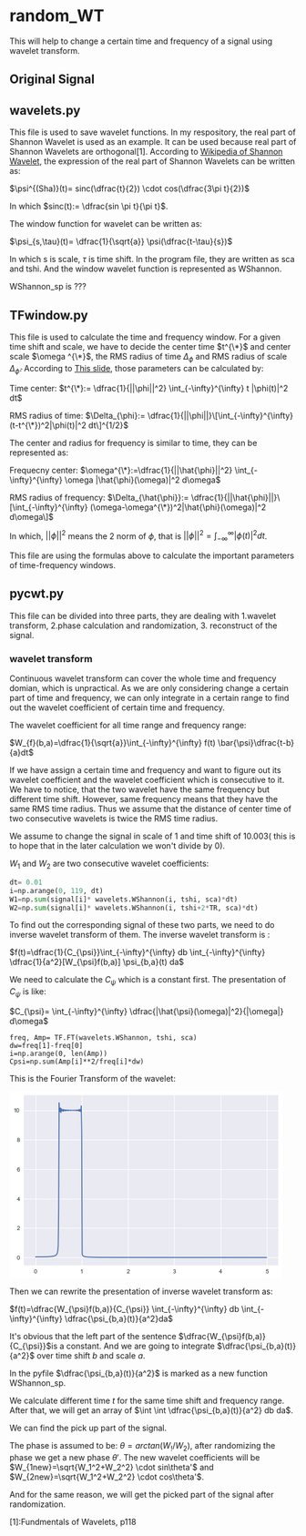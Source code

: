 # random_WT
This will help to change a certain time and frequency of a signal using wavelet transform.



## Original Signal





## wavelets.py

This file is used to save wavelet functions. In my respository, the real part of Shannon Wavelet is used as an example. It can be used because real part of Shannon Wavelets are orthogonal[1]. According to [Wikipedia of Shannon Wavelet](https://en.wikipedia.org/wiki/Shannon_wavelet), the expression of the real part of Shannon Wavelets can be written as:

$\psi^{(Sha)}(t)= sinc(\dfrac{t}{2}) \cdot cos(\dfrac{3\pi t}{2})$

In which $sinc(t):= \dfrac{sin \pi t}{\pi t}$.

The window function for wavelet can be written as:

$\psi_{s,\tau}(t)= \dfrac{1}{\sqrt{a}} \psi(\dfrac{t-\tau}{s})$

In which s is scale, $\tau$ is time shift. In the program file, they are written as sca and tshi. And the window wavelet function is represented as WShannon. 

WShannon_sp is ???




## TFwindow.py

This file is used to calculate the time and frequency window. For a given time shift and scale, we have to decide the center time $t^{\*}$ and center scale $\omega ^{\*}$, the RMS radius of time $\Delta_{\phi}$ and RMS radius of scale $\Delta_{\hat{\phi}}$. According to [This slide](http://www.spcom.ecei.tohoku.ac.jp/~aito/wavelet/slide2.pdf), those parameters can be calculated by:

Time center: $t^{\*}:= \dfrac{1}{||\phi||^2} \int_{-\infty}^{\infty} t |\phi(t)|^2 dt$

RMS radius of time: $\Delta_{\phi}:= \dfrac{1}{||\phi||}\[\int_{-\infty}^{\infty}(t-t^{\*})^2|\phi(t)|^2 dt\]^{1/2}$

The center and radius for frequency is similar to time, they can be represented as:

Frequecny center: $\omega^{\*}:=\dfrac{1}{||\hat{\phi}||^2} \int_{-\infty}^{\infty} \omega |\hat{\phi}(\omega)|^2 d\omega$

RMS radius of frequency: $\Delta_{\hat{\phi}}:= \dfrac{1}{||\hat{\phi}||}\[\int_{-\infty}^{\infty} (\omega-\omega^{\*})^2|\hat{\phi}(\omega)|^2 d\omega\]$

In which, $||\phi||^2$ means the 2 norm of $\phi$, that is $||\phi||^2=\int_{-\infty}^{\infty}|\phi(t)|^2 dt$. 

This file are using the formulas above to calculate the important parameters of time-frequency windows.



## pycwt.py

This file can be divided into three parts, they are dealing with 1.wavelet transform, 2.phase calculation and randomization, 3. reconstruct of the signal.

### wavelet transform

Continuous wavelet transform can cover the whole time and frequency domian, which is unpractical. As we are only considering change a certain part of time and frequency, we can only integrate in a certain range to find out the wavelet coefficient of certain time and frequency.

The wavelet coefficient for all time range and frequency range:

$W_{f}(b,a)=\dfrac{1}{\sqrt{a}}\int_{-\infty}^{\infty} f(t) \bar{\psi}\dfrac{t-b}{a}dt$

If we have assign a certain time and frequency and want to figure out its wavelet coefficient and the wavelet coefficient which is consecutive to it. We have to notice, that the two wavelet have the same frequency but different time shift. However, same frequency means that they have the same RMS time radius. Thus we assume that the distance of center time of two consecutive wavelets is twice the RMS time radius.

We assume to change the signal in scale of 1 and time shift of 10.003( this is to hope that in the later calculation we won't divide by 0).

$W_1$ and $W_2$ are two consecutive wavelet coefficients:

```python
dt= 0.01
i=np.arange(0, 119, dt) 
W1=np.sum(signal[i]* wavelets.WShannon(i, tshi, sca)*dt)
W2=np.sum(signal[i]* wavelets.WShannon(i, tshi+2*TR, sca)*dt)
```

To find out the corresponding signal of these two parts, we need to do inverse wavelet transform of them. The inverse wavelet transform is :

$f(t)=\dfrac{1}{C_{\psi}}\int_{-\infty}^{\infty} db \int_{-\infty}^{\infty} \dfrac{1}{a^2}[W_{\psi}f(b,a)] \psi_{b,a}(t) da$

We need to calculate the $C_{\psi}$ which is  a constant first. The presentation of $C_{\psi}$ is like:

$C_{\psi}= \int_{-\infty}^{\infty} \dfrac{|\hat{\psi}(\omega)|^2}{|\omega|} d\omega$

```\python
freq, Amp= TF.FT(wavelets.WShannon, tshi, sca)
dw=freq[1]-freq[0]
i=np.arange(0, len(Amp))
Cpsi=np.sum(Amp[i]**2/freq[i]*dw)
```

This is the Fourier Transform of the wavelet:

![img](data:image/png;base64,iVBORw0KGgoAAAANSUhEUgAAAd8AAAFJCAYAAADaPycGAAAABHNCSVQICAgIfAhkiAAAAAlwSFlz%0AAAALEgAACxIB0t1+/AAAHoVJREFUeJzt3X+QldWd5/HPc+/t393QDVxM1OCCWbKaycQxtRprRStl%0AEJNZE60lJZBtkyL7x7pMGVKJIpTpmJAiUP5hMmwBxko2O+hGnWhlSO1uMquhYiQO6ziio4MkSxwi%0AyJAGGvsn3ffe59k/bt+nG20auPc5zznn9vtVZXXT3h9fDg2f/p7zPOcEURRFAgAAqcnYLgAAgJmG%0A8AUAIGWELwAAKSN8AQBIGeELAEDKCF8AAFKWS+NNensHEn/Nrq5W9fUNJ/66MwljWDvGsHaMYTIY%0Ax9olPYb5fMdZ/5+3nW8ul7VdgvcYw9oxhrVjDJPBONYuzTH0NnwBAPAV4QsAQMoIXwAAUkb4AgCQ%0AMsIXAICUEb4AAKSM8AUAIGWELwAAKSN8AQBIGeELAEDKCF9D3jzar9++dcp2GQAABxG+hmz873+v%0AzY/9g+0yAAAOInwBAEgZ4WtYsRTaLgEA4BjC17DTYyXbJQAAHEP4GnZ6tGi7hPeIokhRFNkuAwBm%0ALMLXMBc73w2P7NVDf/2K7TIAYMbK2S6g3rkWvlEU6djJYR07OWy7FACYseh8DTs95ta087CD0+AA%0AMNMQvoYNjhSc2mxjcLhguwQAmPGYdjbsv/3vN1QohvrPn/2wrrniItvlaIDwBQDrzqvzfeWVV9Td%0A3S1JOnTokFauXKlVq1bpG9/4hsKQ+1inUyiWx2fH37yuH/6v/ZarkQaGx2yXAAAz3jk730ceeUS7%0Adu1SS0uLJOk73/mO1q5dq2uvvVY9PT169tlntXTpUuOF1oPnXz2qf/cn79PfvviWrvxXc9TR2qBr%0ArrhIURSpFEYKAimbSX4l4PlXj2r4dEH/dKhP+dktib8+AODCnDN8FyxYoK1bt+ree++VJL3++uu6%0A5pprJEk33HCD9uzZQ/hegC3/42VJ0su/Oy5JOnikX3/3T/+iweGCFl0ySzf86cU6+Ha/CsVQs9oa%0AtGB+h04XSjo9WlRzY1aNDVk15DLKBIGymUDDo0UViqHCKFIuWw7uNw71aWS0qJbmnN7X1aqfPv+m%0Atd8vAOC9zhm+y5Yt0+HDh+NfR1GkIAgkSW1tbRoYGDBX3Qzwf/7+rfjzg0f6dfBIv8VqAABpuOAL%0ArjKTpkWHhoY0a9ascz6nq6tVuVz2Qt/qnPL5jsRfM20fXjRXr//+hCTp0vntumpxXqdHS3rj0El9%0A4KIOXX7pbBWKoU6+c1ptLQ3Kd7UoGwQqhZHGiqECSf1DYyqGoeZ0NGtgeEz7//mk3jo2oMULujR8%0Auqj9/3zyrO9fD2NoG2NYO8YwGYxj7dIawwsO3yuvvFJ79+7Vtddeq+eee04f//jHz/mcvr7kN3TI%0A5zvU2+tu192Yy2iseObFaJ+6doFuuOpi/c8XDun/7j+mh/7ierU05dQ3MKpTg6Na+P5z/yBzPv78%0A2gUKo0iZIFAUReobGNV9D7+gGz56sV5/86SO9Y1IksIw0okTg4m850zl+vehDxjDZDCOtUt6DKcL%0A8gu+umfdunXaunWr7rjjDhUKBS1btqym4upVc1P555rrP/L++Gt/tjivi7pa9YVbPqS/vHuJWsYf%0A09XRlFjwVmTGlwaCINCcWc36r2tv0KpPLtZf/Ic/jR9TCtnfGQBsOK/O99JLL9WTTz4pSVq4cKEe%0AffRRo0XVhSjS++a0avWfX6E3j/bryPEhzZvdLKl8RXM25e1NGhvK0/6XzGvTRxbN1T/+/oRKHHcI%0AAFawyYYhkaTx5lP3/cerdWpwTJ3tTVZrqshmyoUV6XwBwArC15DJJ/a1NTeorbnBXjHvks2Ww5fO%0AFwDsYG9ngyq3ZLmm0vmy5gsAdhC+hpTvh7ZdxdTiaWc6XwCwgvA1JIokR7M33sKyVKLzBQAbCF9D%0AyrHmZvxW1nzpfAHADsLXGHennTPj084ha74AYAXha4jb0850vgBgE+FrSCQ5m765ypovnS8AWEH4%0AmhJJgaPpy5ovANhF+BoSyd1558q+z3S+AGAH4WuKu9nLDlcAYBnha8jkvZ1dM3HBFZ0vANhA+BoS%0AOXzF1cQmG3S+AGAD4WuMu/f5srczANhF+Bri9H2+8Zov4QsANhC+JjmavhPn+TLtDAA2EL6GRC7f%0A58vBCgBgFeFriMv3+U6s+dL5AoANhK8hUeTu4E7scEXnCwA2uJoP9cHRy53jzpdbjQDACsLXgChy%0A+TTfSWu+3GoEAFYQvgZUIs3Rxjc+z5eDFQDADsLXBMcbyvg+XzpfALCC8DUgGk/fwNHWN0fnCwBW%0AEb4GRI43lJU135DOFwCsIHwNcrTxnbTmS/gCgA2ErwGVztfR7OVWIwCwjPA1opK+bsbvxCYbhC8A%0A2ED4GuBN58uaLwBYQfgaEEeao+k7Me1M+AKADYSvCXHn62b6Vm6BCl2/LBsA6hTha8DEfb6WCzkL%0AR8sCgBmD8DXA+YZyPH0j5wsFgPpE+BqUcbT1rUyHE70AYAfha4DrHaWjPxMAwIxB+Brg+qlGMbd/%0ARgCAukX4GuB44xvzpU4AqDeEr0GunmpUqSui9QUAKwhfAyprvm5G7yRkLwBYQfga4PoOV5WGnOwF%0AADsIXxMc39u5UpfrV2UDQL0ifA2Y6Hwdjd+A+3wBwCbC1wTH13zjukhfALAiV82TCoWC7rvvPh05%0AckSZTEYbN27U5ZdfnnRt3nL+Pt94zZf0BQAbqup8f/WrX6lYLOrxxx/XmjVr9N3vfjfpurzm+lLq%0AxJqv1TIAYMaqKnwXLlyoUqmkMAw1ODioXK6qBrruuX6fLwDAjqpSs7W1VUeOHNGnPvUp9fX1aceO%0AHdM+vqurVblctqoCp5PPdyT+mkkIGsrD2tzU4GSNzcNjkspXO7tYn28Yw9oxhslgHGuX1hhWFb4/%0A+tGPdP311+urX/2qjh49qi984Qv62c9+pqampikf39c3XFORU8nnO9TbO5D46ybhZP9pSdLoWMHJ%0AGodOFySVp51drM8nLn8f+oIxTAbjWLukx3C6IK8qfGfNmqWGhgZJ0uzZs1UsFlUqlaqrrg5F8X2+%0Abk7vulkVAMwcVYXvF7/4RW3YsEGrVq1SoVDQV77yFbW2tiZdm7fi7SWdTTlnCwOAGaGq8G1ra9P3%0Avve9pGupG/GtRlarODeudgYAO9hkwwB/9nYmfQHABsLXhHiHK0fTdxydLwDYQfga4EvnCwCwg/A1%0AwflTjcYPVqD1BQArCF8D/NnbGQBgA+FrwERH6Wb6cqoRANhF+BrkaucbX+3MtDMAWEH4GhA5vuZb%0AqYzoBQA7CF8DJq52djN+47JIXwCwgvA1Ib7P121ssgEAdhC+Bvhyny9LvgBgB+FrguNrvq7vvAUA%0A9Y7wNWDiPl9HQ47OFwCsInwNiBxf85243or0BQAbCF8DHN9jAwBgGeFrkKtrq5XpcKadAcAOwteA%0AynSuq0u+AAC7CF8DfOgoA7G9JADYQvga5HTnG/jxQwIA1CPC14CJvZ3dTV+XawOAekf4GhC5vsuG%0Ayl05084AYAfha4L72SuJcxUAwBbC1wDX93aWxtejSV8AsILwNcGDNV8pYIcrALCE8DXAh/t8A652%0ABgBrCF8DfAg1Zp0BwB7C1yCXO9/xXTZsVwEAMxLha8DEqUbupm+ggM4XACwhfA2IN9lwN3vZ4QoA%0ALCJ8DSDTAADTIXxNqEw7O9z6BhI/JQCAJYSvAZVMczd6x281In0BwArC1wAfdriSAtZ8AcASwtcE%0AD/Z2drk2AKh3hK8BE6cauRtxnGoEAPYQviZ40PlKXG8FALYQvgbEF1w5nL5BwJovANhC+BrgT6h5%0AUygA1BXC1wgP7vNlhysAsIbwNSDyYM2XcxUAwB7C1wAv7vMNOFQQAGwhfE2IO19305fOFwDsIXwN%0AiOI1X8uFTCeg7wUAWwhfA3xZ8yV9AcCOXLVPfPjhh/XLX/5ShUJBK1eu1Oc+97kk6/Ja5MONvgAA%0Aa6oK37179+rll1/Wj3/8Y42MjOiHP/xh0nV5bnza2XIV0wmCgFONAMCSqsL3+eef1+LFi7VmzRoN%0ADg7q3nvvTbour0U+nCkoLrgCAFuqCt++vj69/fbb2rFjhw4fPqy77rpLP//5z8+6qURXV6tyuWxN%0AhU4ln+9I/DWTMOvtAUlSR3uzszVmsxlFcncMfcIY1o4xTAbjWLu0xrCq8O3s7NSiRYvU2NioRYsW%0AqampSSdPntTcuXOnfHxf33BNRU4ln+9Qb+9A4q+bhHf6RyRJQ0OjztYYhaEUZJytzxcufx/6gjFM%0ABuNYu6THcLogr+pq54997GP69a9/rSiKdOzYMY2MjKizs7PqAuuNH0f1Baz4AoAlVXW+n/jEJ/Ti%0Aiy9q+fLliqJIPT09ymaTn1b2ncsXO7O3MwDYU/WtRlxkdXY+3OcrifQFAEvYZMOA+BYeh1vfgB2u%0AAMAawtcEDzrfQAGNLwBYQvga4MepRhK9LwDYQfia4EXny5IvANhC+BowcaqRw/EbcKsRANhC+Brg%0AQ0fJrDMA2EP4GhC5f7Hz+NXOpC8A2ED4GhBPOzu96gsAsIXwNcGDzlfyY3ocAOoR4WuAD5kWBNzn%0ACwC2EL4Gudz5lksjfQHABsLXgMqpRk6v+XKwAgBYQ/ga4MMOV4HoewHAFsLXBA92uKL1BQB7CF8D%0AvOh8OdUIAKwhfE3wYM2XvZ0BwB7C14BKprl8tTP7SwKAPYSvAT50lJznCwD2EL4GuX2qEX0vANhC%0A+BowcZ+vu1jzBQB7CF8DfMi0gPQFAGsIXxPigxXc7n2JXgCwg/A1IJ52djh7A/bYAABrCF8D4luN%0ArFYBAHAV4WtA5EH6cqoRANhD+Brk8g5XbO0MAPYQvgZEHpysEHDBFQBYQ/ia4H72cqMvAFhE+Brg%0Aw97OnOcLAPYQvgZEHlxxReMLAPYQvga53Pm6XRwA1DfC14DIgzXfSm0R7S8ApI7wNSCOM4fTt9L4%0AEr0AkD7C14T4VCOH07eC9AWA1BG+BvjR+Vb2uCJ9ASBthK8JHqz5VrDkCwDpI3wNmLjP1934dbg0%0AAKh7hK8B8ZGCluuYzsTVzlbLAIAZifA1IL7VyOX0BQBYQ/ga4EUzGf9k4EW1AFBXCF8jxqedHW59%0AmXYGAHsIXwO8CDQ22QAAawhfgxxufCc2ACF9ASB1hK8BE3s7u5u+E9tLkr4AkLaawvfEiRO68cYb%0AdfDgwaTqqQuRR7tseDFFDgB1purwLRQK6unpUXNzc5L11AcPstfl2gCg3lUdvlu2bNGKFSs0f/78%0AJOupC17t7UznCwCpy1XzpKefflpz5szRkiVL9P3vf/+cj+/qalUul63mraaVz3ck/ppJaGlplCTN%0A6WpztsampvIf/dx57WpvabBcjd9c/TP2CWOYDMaxdmmNYVXh+9RTTykIAr3wwgvav3+/1q1bp+3b%0Atyufz0/5+L6+4ZqKnEo+36He3oHEXzcJw8OjkqRTp4bV21LVEBs3NlaUJB0/PqCRZsK3Wi5/H/qC%0AMUwG41i7pMdwuiCvKhkee+yx+PPu7m498MADZw3emcinqVyfagWAesGtRgY5fZ+vy8UBQJ2reU50%0A586dSdRRV7y4z3f8Y0TrCwCpo/M1ID5S0N3sZXtJALCI8DWAQAMATIfwNSE+z9fd1jeujJ8UACB1%0AhK8Ble0l3Y1exXPiZC8ApI/wNcCLHa4qn3DBFQCkjvA1wYe9nbngCgCsIXwNmOh8XY7fMhpfAEgf%0A4WtC5P6ar8sXgwFAvSN8Dag0ky7nG5tsAIA9hK8BXuSZwz8YAEC9I3yNqOxw5W7CTXS+VssAgBmJ%0A8DUg8uBq50p1Edc7A0DqCF8DvLjPN259rZYBADMS4WuCB50v2QsA9hC+BkQerPlyqhEA2EP4GuDD%0Amm981jBXXAFA6ghfA+I8czl9AQDWEL5GVHa4cjh9mXYGAGsIXwPiaWf3s5f0BQALCF8DSmE50bIZ%0Ad9OXU40AwB7C14CwcrCCw+Ebb7LBBVcAkDrC14DQo84XAJA+wteASvhmHE449nYGAHsIXwPGs9fp%0A8K20vmQvAKSP8DWgsuabcXnaufIJrS8ApI7wNSCednZ5dLnaGQCscTkevOXTmi/pCwDpI3wNCKNI%0AQeD2wQqBWPMFAFsIXwPCMHK665U0Me3Mmi8ApI7wNSCMIqcvtpI48wEAbCJ8DQhDt690liROFAQA%0AewhfA0o+TDsDAKwhfA2IokjuN76OFwgAdYzwNaAURk7v6yxNPtWIeWcASBvha0AYRY6faDSBNV8A%0ASB/ha4APtxo5Xh4A1DXC14Aw8mDaOT7P13IhADADEb4G+ND5ijVfALCG8DUgjNy/z5e9nQHAHsLX%0AgDB0f4crTjUCAHsIXwPK0862q5heQPoCgDWErwFe7O3Mmi8AWEP4GuDFBVfjuNoZANKXq+ZJhUJB%0AGzZs0JEjRzQ2Nqa77rpLN910U9K1ecunzhcAkL6qwnfXrl3q7OzUgw8+qFOnTum2224jfCfx4lSj%0A+D5fWl8ASFtV4XvLLbdo2bJlksr/eGez2USL8lkUReXO1/HW0u3qAKC+VRW+bW1tkqTBwUHdfffd%0AWrt27bSP7+pqVS6XfEDn8x2Jv2atSmG5k2xuyjlZX0VrW6MkafbsVqfr9AHjVzvGMBmMY+3SGsOq%0AwleSjh49qjVr1mjVqlW69dZbp31sX99wtW9zVvl8h3p7BxJ/3VoVS6EkqVQsOVlfxcjwmCTp1Klh%0Ap+t0navfhz5hDJPBONYu6TGcLsirCt/jx49r9erV6unp0XXXXVd1YfWo0vl6c6qR7QIAYAaq6laj%0AHTt2qL+/X9u2bVN3d7e6u7t1+vTppGvzUjgevs6v+cY3+hK/AJC2qjrf+++/X/fff3/StdSFcDzM%0A3D/VqIzoBYD0sclGwnzpfNldEgDsIXwTNp69zq/5cqoRANhD+Cas0vm6Pu1c2eKKvZ0BIH2Eb8Im%0App0tF3IOdL4AYA/hm7DKBVeur/kGrPkCgDWEb8Liztf11nccdxoBQPoI34TFna/j4Rvf50vvCwCp%0AI3wT5kvnG0cv2QsAqSN8E1biPl8AwDkQvgmrdJKuh29A+gKANYRvwnzZXrKC+3wBIH2Eb8ImTjWy%0AXAgAwFlERMJ82duZi50BwB7CN2G+bC9J9gKAPYRvwnzZ4Sre25n0BYDUEb4Jq4SvN6ca0fsCQOoI%0A34T5Mu0c32lE9gJA6gjfhIVh+aPr085uVwcA9Y3wTdjEmq/lQs4hiM/zBQCkjfBNmC97O1dEzDsD%0AQOoI34T5c6qR7QoAYOYifBPmzSYb4x9pfAEgfYRvwkq+TDvHa76kLwCkjfBNmC+bbMTVkb0AkDrC%0AN2HxkYKujywnCgKANa5HhHe8mXauIH0BIHWEb8J8u+AKAJA+wjdhhWJ5i6uGrNtDG3DBFQBY43ZC%0AeKh/eEyS1NHWaLmS88OtRgCQPsI3Yf1D5fCd5Xj4Mu0MAPYQvgmrhO/sVrfDl1ONAMAewjdh/UNj%0AamrMqqkxa7uUaQVizRcAbCF8E/bO0Jj7Xa8m7e1M9gJA6gjfBIVRpIHhgvPrvZORvQCQPsI3QYMj%0ABYVR5EX4On4bMgDUNcI3Qf2D4xdb+RC+lTVfrrgCgNQRvgk6cnxIkpTvbLFcyXlgb2cAsIbwTdDv%0ADp+SJP3rS2dbruTcONUIAOwhfBP0u8PvqCGX0WXv67BdyrnR+QKANYRvQnpPjejwHwd1+cWzlHN8%0AX2dpYs2XXTYAIH3up4Qn/vbFtxRJWvLRi22XckGIXgBIH+GbgAN/6NPufziiebOb9W//zXzb5ZyX%0Aro4mSdIfjg1YrgQAZh7CtwZhFOk3rx3Vd//6VUnSf/r3V3ox5SxJH7xktubMatJLB3pVLIW2ywGA%0AGSVnuwDfFEuh3vrjoF5786T+7vV/0dETw2pqyOq/3P4nWvyBTtvlnbdMJtCSqy7V3zx3UH/1iwO6%0Ac9mHvPnBAQB8V1X4hmGoBx54QAcOHFBjY6O+/e1v67LLLku6tlSEYaRCMVShFKpQDDUyWtTw6aIG%0ATxc0NFL+7+TAqI6/c1rHT43o7RNDKpbKK6W5bKDrPnyRbluyyI97e99l5c0f0ssHjun5V4/qwB/6%0A9Ik/u1QfWTRH75/XpgxbYAGAMVWF7zPPPKOxsTE98cQT2rdvnzZv3qzt27cnXduUwijSX/38gN4Z%0AHtPoaFFhVN6lKRr/OPnXYRSd8XkYRnHIVv4rhed/yVFDLqNL5rVr0cWz9MFLZuujH5yn1mZ/Jw/a%0AWhq0btXV+smvDur5V4/qyd3/T0/ulhpzGeU7WzRvdrM6WhvV1pJTW3OD2ppzamzIqiGXUUMuo8bc%0A5M8zymYzygTlrjqbmfx5oEwmUCYY/zj+OQDMVFUlx0svvaQlS5ZIkq666iq99tpriRY1nUIx1D/+%0A/oT6BkbjrwUq/yMfBFIQTHzMBFImCOKvZYJADbmM2lsa4tBoyGbUMClEmhqyam9pOCNwujqax4Oo%0AQUGdhUZLU07dN39Ity9ZpJcO/FG/O/yODvcOqvfUSLxjlwmVP7NMZvymp8qfncr7TgcK4v2n4z/T%0A8c816fMzvl55blB5zfL3wLtfY9IWIxPv8e7i4k/f+4DJj21oyKpYLE35mmc8dqrXnPT1ya95Zi3v%0Arnjqfbmn+r6cso6zvOZZ66vChf4VaWzMaWysWNN7nvH+tTzX8t/vWt4+iXGs9fdf8+jV+AK1PL2x%0AIasv3faR2n8P56mq8B0cHFR7e3v862w2q2KxqFxu6pfr6mpVLpfc+bY/6lmmKIrOCFpUJ58vbwiS%0Al7RwwZz461EUaeh0UQNDYxoYLv83OFzQWKGksUJJo4VQhWJJo4WSxgqhxoolhWGkUilSGJU/lsLy%0AzEIYRvHHyuelMIw/j8pvqEhSFJbPGK7MZETl/xXPYEjl2Q1F5ceF0eTnjs98hFH8XMUzIJOeO/Gb%0A1PhD3v2lyq/e87UpHzvpAVO/VjTF1yZ99ZzPB2BaJpCWXbdQV6d0x0pV4dve3q6hoYmuKAzDswav%0AJPX1DVfzNtPK5zvU28ttMrU4nzHMSepqyamrJSfNTacun6T9fRhN8QODzgj09/7AcObz3/uks/1w%0AUV2BF/6UefPadfz44PjTa6vA5g8stb93bS8wd267jp8YrP7dLf+wV+shL7WWn8tkdNkHuhL9+1xp%0AbqZ8v2pe8Oqrr9bu3bv16U9/Wvv27dPixYurLg7A+QvOMWWcwMRf6pqbcmpqTG5mbKZqb23UyFCD%0A7TJwnqoK36VLl2rPnj1asWKFoijSpk2bkq4LAIC6VVX4ZjIZfetb30q6FgAAZgR2VQAAIGWELwAA%0AKSN8AQBIGeELAEDKCF8AAFJG+AIAkDLCFwCAlBG+AACkjPAFACBlQVTrbtYAAOCC0PkCAJAywhcA%0AgJQRvgAApIzwBQAgZYQvAAApI3wBAEiZV+EbhqF6enp0xx13qLu7W4cOHbJdkrdeeeUVdXd32y7D%0AW4VCQffcc49WrVql5cuX69lnn7VdkndKpZLWr1+vFStWaOXKlfrtb39ruyRvnThxQjfeeKMOHjxo%0AuxRv3X777eru7lZ3d7fWr19v/P1yxt8hQc8884zGxsb0xBNPaN++fdq8ebO2b99uuyzvPPLII9q1%0Aa5daWlpsl+KtXbt2qbOzUw8++KBOnTql2267TTfddJPtsryye/duSdLjjz+uvXv36qGHHuLvcxUK%0AhYJ6enrU3NxsuxRvjY6OKooi7dy5M7X39Krzfemll7RkyRJJ0lVXXaXXXnvNckV+WrBggbZu3Wq7%0ADK/dcsst+vKXvyxJiqJI2WzWckX++eQnP6mNGzdKkt5++23NmjXLckV+2rJli1asWKH58+fbLsVb%0Ab7zxhkZGRrR69Wrdeeed2rdvn/H39Cp8BwcH1d7eHv86m82qWCxarMhPy5YtUy7n1aSHc9ra2tTe%0A3q7BwUHdfffdWrt2re2SvJTL5bRu3Tpt3LhRt956q+1yvPP0009rzpw5cVOC6jQ3N+tLX/qSfvCD%0AH+ib3/ymvva1rxnPFq/Ct729XUNDQ/GvwzAkRGDN0aNHdeedd+qzn/0swVGDLVu26Be/+IW+/vWv%0Aa3h42HY5Xnnqqaf0m9/8Rt3d3dq/f7/WrVun3t5e22V5Z+HChfrMZz6jIAi0cOFCdXZ2Gh9Hr8L3%0A6quv1nPPPSdJ2rdvnxYvXmy5IsxUx48f1+rVq3XPPfdo+fLltsvx0k9/+lM9/PDDkqSWlhYFQaBM%0Axqt/kqx77LHH9Oijj2rnzp264oortGXLFuXzedtleecnP/mJNm/eLEk6duyYBgcHjY+jV23j0qVL%0AtWfPHq1YsUJRFGnTpk22S8IMtWPHDvX392vbtm3atm2bpPKFbFz0cv5uvvlmrV+/Xp///OdVLBa1%0AYcMGxg9WLF++XOvXr9fKlSsVBIE2bdpkfFaVU40AAEgZczwAAKSM8AUAIGWELwAAKSN8AQBIGeEL%0AAEDKCF8AAFJG+AIAkDLCFwCAlP1/vB8M0Ay0E+cAAAAASUVORK5CYII=)

Then we can rewrite the presentation of inverse wavelet transform as:

$f(t)=\dfrac{W_{\psi}f(b,a)}{C_{\psi}} \int_{-\infty}^{\infty} db \int_{-\infty}^{\infty} \dfrac{\psi_{b,a}(t)}{a^2}da$



It's obvious that the left part of the sentence $\dfrac{W_{\psi}f(b,a)}{C_{\psi}}$is a constant. And we are going to integrate $\dfrac{\psi_{b,a}(t)}{a^2}$ over time shift $b$ and scale $a$.

In the pyfile $\dfrac{\psi_{b,a}(t)}{a^2}$ is marked as a new function WShannon_sp.

We calculate different time $t$ for the same time shift and frequency range. After that, we will get an array of $\int \int \dfrac{\psi_{b,a}(t)}{a^2} db da$.

We can find the pick up part of the signal.

The phase is assumed to be: $\theta= arctan (W_!/W_2)$, after randomizing the phase we get a new phase $\theta'$. The new wavelet coefficients will be $W_{1new}=\sqrt{W_1^2+W_2^2} \cdot sin\theta'$ and $W_{2new}=\sqrt{W_1^2+W_2^2} \cdot cos\theta'$.

And for the same reason, we will get the picked part of the signal after randomization.



[1]:Fundmentals of Wavelets, p118 
